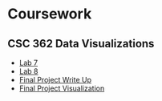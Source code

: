 # Coursework
## CSC 362 Data Visualizations
  - [Lab 7](https://howdenfr.github.io/trails-skeleton/index.html)
  - [Lab 8](https://howdenfr.github.io/lab-8-advanced-topics-HowdenFr/index.html)
  - [Final Project Write Up](https://docs.google.com/document/d/1y5TTVyoqgJ9_-hZGVNOL11_LCA9WGgEF9algYB7mqmw/edit?tab=t.0#heading=h.apr14tbdqitt)
  - [Final Project Visualization](https://howdenfr.github.io/CSC-362-Data-Vis-Final-Project/index.html)


